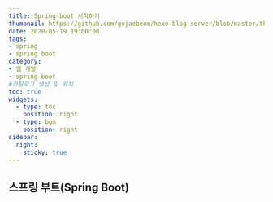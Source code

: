 ```yaml
---
title: Spring-boot 시작하기
thumbnail: https://github.com/gojaebeom/hexo-blog-server/blob/master/themes/icarus/source/images/spring-boot/thumbnail.png?raw=true
date: 2020-05-19 19:00:00
tags: 
- spring
- spring boot
category:
- 웹 개발
- spring-boot
#카탈로그 생성 및 위치
toc: true
widgets:
  - type: toc
    position: right
  - type: bgm
    position: right
sidebar:
  right:
    sticky: true
---
```


## 스프링 부트(Spring Boot)
<!-- more -->









